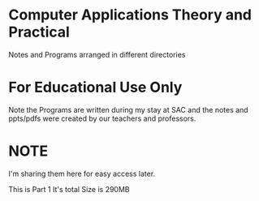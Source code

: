 # Computer Applications Theory and Practical

Notes and Programs arranged in different directories

# For Educational Use Only


Note the Programs are written during my stay at SAC and the notes and ppts/pdfs were created by our teachers and professors. 

# NOTE 

I'm sharing them here for easy access later.

This is Part 1
It's total Size is 290MB